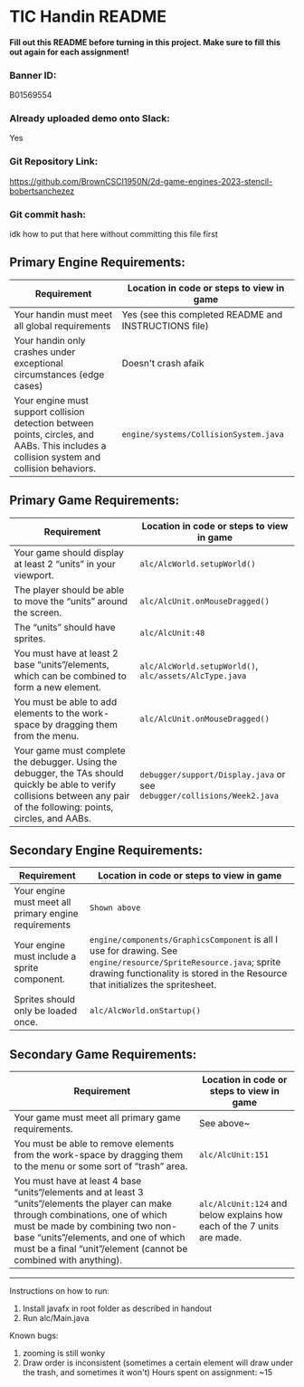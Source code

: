 # TIC Handin README
#### Fill out this README before turning in this project. Make sure to fill this out again for each assignment!

### Banner ID:
B01569554
### Already uploaded demo onto Slack:
Yes
### Git Repository Link:
https://github.com/BrownCSCI1950N/2d-game-engines-2023-stencil-bobertsanchezez
### Git commit hash:
idk how to put that here without committing this file first

## Primary Engine Requirements:
| Requirement                                                                                                                               | Location in code or steps to view in game             |
|-------------------------------------------------------------------------------------------------------------------------------------------|-------------------------------------------------------|
| Your handin must meet all global requirements                                                                                             | Yes (see this completed README and INSTRUCTIONS file) |
| Your handin only crashes under exceptional circumstances (edge cases)                                                                     | Doesn't crash afaik                                   |
| Your engine must support collision detection between points, circles, and AABs. This includes a collision system and collision behaviors. | `engine/systems/CollisionSystem.java`                 |

## Primary Game Requirements:
| Requirement                                                                                                                                                                 | Location in code or steps to view in game                               |
|-----------------------------------------------------------------------------------------------------------------------------------------------------------------------------|-------------------------------------------------------------------------|
| Your game should display at least 2 “units” in your viewport.                                                                                                               | `alc/AlcWorld.setupWorld()`                                             |
| The player should be able to move the “units” around the screen.                                                                                                            | `alc/AlcUnit.onMouseDragged()`                                          |
| The “units” should have sprites.                                                                                                                                            | `alc/AlcUnit:48`                                                        |
| You must have at least 2 base “units”/elements, which can be combined to form a new element.                                                                                | `alc/AlcWorld.setupWorld()`, `alc/assets/AlcType.java`                  |
| You must be able to add elements to the work-space by dragging them from the menu.                                                                                          | `alc/AlcUnit.onMouseDragged()`                                          |
| Your game must complete the debugger. Using the debugger, the TAs should quickly be able to verify collisions between any pair of the following: points, circles, and AABs. | `debugger/support/Display.java` or see `debugger/collisions/Week2.java` |


## Secondary Engine Requirements:
| Requirement                                           | Location in code or steps to view in game                                                                                                                                                               |
|-------------------------------------------------------|---------------------------------------------------------------------------------------------------------------------------------------------------------------------------------------------------------|
| Your engine must meet all primary engine requirements | ```Shown above```                                                                                                                                                                                       |
| Your engine must include a sprite component.          | ```engine/components/GraphicsComponent``` is all I use for drawing. See `engine/resource/SpriteResource.java`; sprite drawing functionality is stored in the Resource that initializes the spritesheet. |
| Sprites should only be loaded once.                   | `alc/AlcWorld.onStartup()`                                                                                                                                                                              |

## Secondary Game Requirements:
| Requirement                                                                                                                                                                                                                                                                        | Location in code or steps to view in game                              |
|------------------------------------------------------------------------------------------------------------------------------------------------------------------------------------------------------------------------------------------------------------------------------------|------------------------------------------------------------------------|
| Your game must meet all primary game requirements.                                                                                                                                                                                                                                 | See above~                                                             |
| You must be able to remove elements from the work-space by dragging them to the menu or some sort of “trash” area.                                                                                                                                                                 | ```alc/AlcUnit:151```                                                  |
| You must have at least 4 base “units”/elements and at least 3 “units”/elements the player can make through combinations, one of which must be made by combining two non-base “units”/elements, and one of which must be a final “unit”/element (cannot be combined with anything). | `alc/AlcUnit:124` and below explains how each of the 7 units are made. |

[//]: # (## Extras:)

[//]: # (| Requirement | Location in code or steps to view in game  |)

[//]: # (|---|---|)

[//]: # (| [Copy and paste from handout] | ```File path, function name, or steps to replicate``` |)

--------------------------------------------------------------

Instructions on how to run:
1. Install javafx in root folder as described in handout
2. Run alc/Main.java

Known bugs:
1. zooming is still wonky
2. Draw order is inconsistent (sometimes a certain element will draw under the trash, and sometimes it won't)
Hours spent on assignment: ~15
